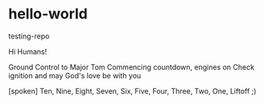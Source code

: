 # hello-world
testing-repo

Hi Humans!

Ground Control to Major Tom
Commencing countdown, 
engines on
Check ignition 
and may God's love be with you

[spoken]
Ten, Nine, Eight, Seven, Six, Five, Four, Three, Two, One, Liftoff ;)

